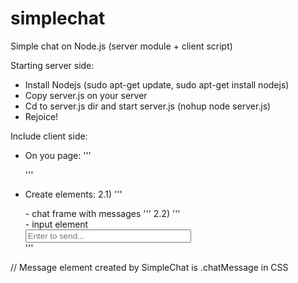 # simplechat
Simple chat on Node.js (server module + client script)

Starting server side:

- Install Nodejs (sudo apt-get update, sudo apt-get install nodejs)
- Copy server.js on your server
- Cd to server.js dir and start server.js (nohup node server.js)
- Rejoice!

Include client side:

- 	On you page:
	'''
	<link rel="stylesheet" type="text/css" href="style.css">
	<script src="your/path/to/socket.io.js"></script>
	<script src="https://ajax.googleapis.com/ajax/libs/jquery/1.12.2/jquery.min.js"></script>
	<script src="chat.js"></script>
	'''
	
-  Create elements:
	2.1) '''
	<div class="chatFrame" id="chatFrame"></div> - chat frame with messages
	'''
	2.2) '''
	<div class="chatControl" id="chatControl"> - input element
			<div class="inputZone" id="inputZone">
			<span><input type="text" size="30" id="messageText" placeholder="Enter to send..." maxlength="55" onkeypress="sendMessage(event)"></input></span>
			</div>
		</div>
		'''
		
// Message element created by SimpleChat is .chatMessage in CSS 